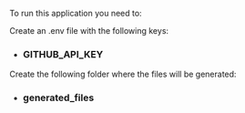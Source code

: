 To run this application you need to:

Create an .env file with the following keys:
- ### GITHUB_API_KEY

Create the following folder where the files will be generated:
- ### generated_files